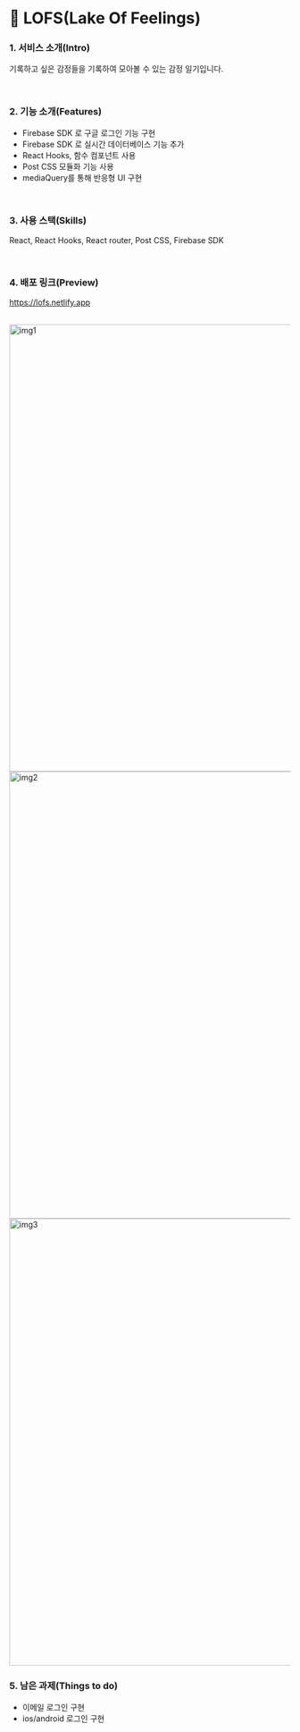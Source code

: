 # 🙂 LOFS(Lake Of Feelings)

### 1. 서비스 소개(Intro)
기록하고 싶은 감정들을 기록하여 모아볼 수 있는 감정 일기입니다.

</br>

### 2. 기능 소개(Features)
- Firebase SDK 로 구글 로그인 기능 구현
- Firebase SDK 로 실시간 데이터베이스 기능 추가
- React Hooks, 함수 컴포넌트 사용
- Post CSS 모듈화 기능 사용
- mediaQuery를 통해 반응형 UI 구현

</br>
 
### 3. 사용 스택(Skills)
React, React Hooks, React router, Post CSS, Firebase SDK

</br>
 
### 4. 배포 링크(Preview)
https://lofs.netlify.app

</br>

<img width="800" alt="img1" src="https://user-images.githubusercontent.com/62868465/136769513-37be0497-4a81-47d9-8cd5-ec685e6b0085.png"/>
<img width="800" alt="img2" src="https://user-images.githubusercontent.com/62868465/136769612-006417ff-ba08-4e2d-9979-95fb0057babf.png"/>
<img width="800" alt="img3" src="https://user-images.githubusercontent.com/62868465/136769662-b83b14bf-ae11-4ddf-b51e-e436908bc6fa.png"/>

</br>

### 5. 남은 과제(Things to do)
- 이메일 로그인 구현
- ios/android 로그인 구현
